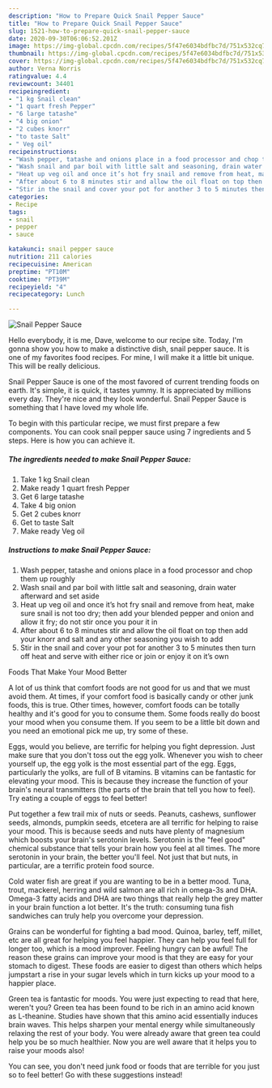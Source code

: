```yaml
---
description: "How to Prepare Quick Snail Pepper Sauce"
title: "How to Prepare Quick Snail Pepper Sauce"
slug: 1521-how-to-prepare-quick-snail-pepper-sauce
date: 2020-09-30T06:06:52.201Z
image: https://img-global.cpcdn.com/recipes/5f47e6034bdfbc7d/751x532cq70/snail-pepper-sauce-recipe-main-photo.jpg
thumbnail: https://img-global.cpcdn.com/recipes/5f47e6034bdfbc7d/751x532cq70/snail-pepper-sauce-recipe-main-photo.jpg
cover: https://img-global.cpcdn.com/recipes/5f47e6034bdfbc7d/751x532cq70/snail-pepper-sauce-recipe-main-photo.jpg
author: Verna Norris
ratingvalue: 4.4
reviewcount: 34401
recipeingredient:
- "1 kg Snail clean"
- "1 quart fresh Pepper"
- "6 large tatashe"
- "4 big onion"
- "2 cubes knorr"
- "to taste Salt"
- " Veg oil"
recipeinstructions:
- "Wash pepper, tatashe and onions place in a food processor and chop them up roughly"
- "Wash snail and par boil with little salt and seasoning, drain water afterward and set aside"
- "Heat up veg oil and once it’s hot fry snail and remove from heat, make sure snail is not too dry; then add your blended pepper and onion and allow it fry; do not stir once you pour it in"
- "After about 6 to 8 minutes stir and allow the oil float on top then add your knorr and salt and any other seasoning you wish to add"
- "Stir in the snail and cover your pot for another 3 to 5 minutes then turn off heat and serve with either rice or join or enjoy it on it’s own"
categories:
- Recipe
tags:
- snail
- pepper
- sauce

katakunci: snail pepper sauce 
nutrition: 211 calories
recipecuisine: American
preptime: "PT10M"
cooktime: "PT39M"
recipeyield: "4"
recipecategory: Lunch

---
```



![Snail Pepper Sauce](https://img-global.cpcdn.com/recipes/5f47e6034bdfbc7d/751x532cq70/snail-pepper-sauce-recipe-main-photo.jpg)

Hello everybody, it is me, Dave, welcome to our recipe site. Today, I'm gonna show you how to make a distinctive dish, snail pepper sauce. It is one of my favorites food recipes. For mine, I will make it a little bit unique. This will be really delicious.



Snail Pepper Sauce is one of the most favored of current trending foods on earth. It's simple, it is quick, it tastes yummy. It is appreciated by millions every day. They're nice and they look wonderful. Snail Pepper Sauce is something that I have loved my whole life.


To begin with this particular recipe, we must first prepare a few components. You can cook snail pepper sauce using 7 ingredients and 5 steps. Here is how you can achieve it.

<!--inarticleads1-->

##### The ingredients needed to make Snail Pepper Sauce:

1. Take 1 kg Snail clean
1. Make ready 1 quart fresh Pepper
1. Get 6 large tatashe
1. Take 4 big onion
1. Get 2 cubes knorr
1. Get to taste Salt
1. Make ready  Veg oil




<!--inarticleads2-->

##### Instructions to make Snail Pepper Sauce:

1. Wash pepper, tatashe and onions place in a food processor and chop them up roughly
1. Wash snail and par boil with little salt and seasoning, drain water afterward and set aside
1. Heat up veg oil and once it’s hot fry snail and remove from heat, make sure snail is not too dry; then add your blended pepper and onion and allow it fry; do not stir once you pour it in
1. After about 6 to 8 minutes stir and allow the oil float on top then add your knorr and salt and any other seasoning you wish to add
1. Stir in the snail and cover your pot for another 3 to 5 minutes then turn off heat and serve with either rice or join or enjoy it on it’s own




Foods That Make Your Mood Better


A lot of us think that comfort foods are not good for us and that we must avoid them. At times, if your comfort food is basically candy or other junk foods, this is true. Other times, however, comfort foods can be totally healthy and it's good for you to consume them. Some foods really do boost your mood when you consume them. If you seem to be a little bit down and you need an emotional pick me up, try some of these.

Eggs, would you believe, are terrific for helping you fight depression. Just make sure that you don't toss out the egg yolk. Whenever you wish to cheer yourself up, the egg yolk is the most essential part of the egg. Eggs, particularly the yolks, are full of B vitamins. B vitamins can be fantastic for elevating your mood. This is because they increase the function of your brain's neural transmitters (the parts of the brain that tell you how to feel). Try eating a couple of eggs to feel better!

Put together a few trail mix of nuts or seeds. Peanuts, cashews, sunflower seeds, almonds, pumpkin seeds, etcetera are all terrific for helping to raise your mood. This is because seeds and nuts have plenty of magnesium which boosts your brain's serotonin levels. Serotonin is the "feel good" chemical substance that tells your brain how you feel at all times. The more serotonin in your brain, the better you'll feel. Not just that but nuts, in particular, are a terrific protein food source.

Cold water fish are great if you are wanting to be in a better mood. Tuna, trout, mackerel, herring and wild salmon are all rich in omega-3s and DHA. Omega-3 fatty acids and DHA are two things that really help the grey matter in your brain function a lot better. It's the truth: consuming tuna fish sandwiches can truly help you overcome your depression. 

Grains can be wonderful for fighting a bad mood. Quinoa, barley, teff, millet, etc are all great for helping you feel happier. They can help you feel full for longer too, which is a mood improver. Feeling hungry can be awful! The reason these grains can improve your mood is that they are easy for your stomach to digest. These foods are easier to digest than others which helps jumpstart a rise in your sugar levels which in turn kicks up your mood to a happier place.

Green tea is fantastic for moods. You were just expecting to read that here, weren't you? Green tea has been found to be rich in an amino acid known as L-theanine. Studies have shown that this amino acid essentially induces brain waves. This helps sharpen your mental energy while simultaneously relaxing the rest of your body. You were already aware that green tea could help you be so much healthier. Now you are well aware that it helps you to raise your moods also!

You can see, you don't need junk food or foods that are terrible for you just so to feel better! Go  with  these suggestions  instead!


